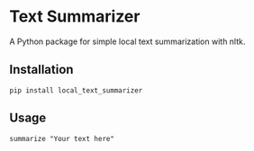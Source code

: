 # Text Summarizer

A Python package for simple local text summarization with nltk.

## Installation

```
pip install local_text_summarizer
```

## Usage

```
summarize "Your text here"
```
